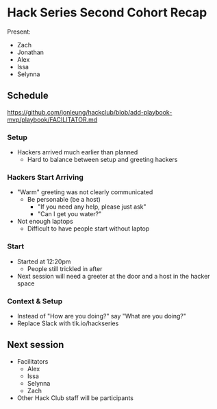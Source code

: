 # Hack Series Second Cohort Recap

Present:

- Zach
- Jonathan
- Alex
- Issa
- Selynna

## Schedule

https://github.com/jonleung/hackclub/blob/add-playbook-mvp/playbook/FACILITATOR.md

### Setup

- Hackers arrived much earlier than planned
  - Hard to balance between setup and greeting hackers

### Hackers Start Arriving

- "Warm" greeting was not clearly communicated
  - Be personable (be a host)
    - "If you need any help, please just ask"
    - "Can I get you water?"
- Not enough laptops
  - Difficult to have people start without laptop

### Start

- Started at 12:20pm
  - People still trickled in after
- Next session will need a greeter at the door and a host in the hacker space

### Context & Setup

- Instead of "How are you doing?" say "What are you doing?"
- Replace Slack with tlk.io/hackseries

## Next session

- Facilitators
  - Alex
  - Issa
  - Selynna
  - Zach
- Other Hack Club staff will be participants
